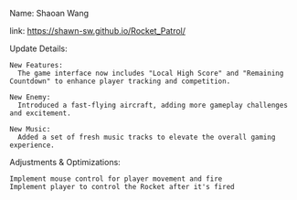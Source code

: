 
Name: Shaoan Wang

link: https://shawn-sw.github.io/Rocket_Patrol/


Update Details:

    New Features:
      The game interface now includes "Local High Score" and "Remaining Countdown" to enhance player tracking and competition.
  
    New Enemy:
      Introduced a fast-flying aircraft, adding more gameplay challenges and excitement.
  
    New Music:
      Added a set of fresh music tracks to elevate the overall gaming experience.
    
Adjustments & Optimizations:

    Implement mouse control for player movement and fire  
    Implement player to control the Rocket after it's fired 

